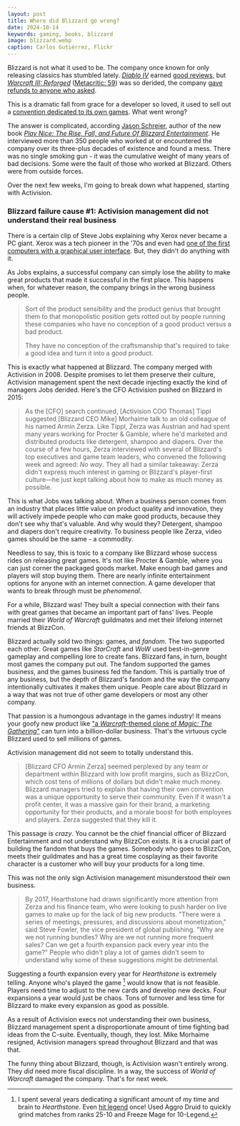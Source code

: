 ```yaml
---
layout: post
title: Where did Blizzard go wrong?
date: 2024-10-14
keywords: gaming, books, blizzard
image: blizzard.webp
caption: Carlos Gutiérrez, Flickr
---
```


<script>
  import YoutubeEmbed from '$lib/components/youtube-embed.svelte'
</script>

Blizzard is not what it used to be. The company once known for only releasing classics has stumbled lately. [_Diablo IV_](https://diablo4.blizzard.com/en-us/) earned [good reviews](https://www.metacritic.com/game/diablo-iv/), but [_Warcraft III: Reforged_](https://warcraft3.blizzard.com/en-us/) ([Metacritic: 59](https://warcraft3.blizzard.com/en-us/)) was so derided, the company [gave refunds to anyone who asked](https://www.ign.com/videos/blizzard-changes-refund-policy-for-warcraft-3-reforged-ign-news).

This is a dramatic fall from grace for a developer so loved, it used to sell out a [convention dedicated to its own games](https://en.wikipedia.org/wiki/BlizzCon). What went wrong?

The answer is complicated, according [Jason Schreier](https://en.wikipedia.org/wiki/Jason_Schreier), author of the new book [_Play Nice: The Rise, Fall, and Future Of Blizzard Entertainment_](https://www.amazon.com/Play-Nice-Future-Blizzard-Entertainment/dp/1538725428). He interviewed more than 350 people who worked at or encountered the company over its three-plus decades of existence and found a mess. There was no single smoking gun - it was the cumulative weight of many years of bad decisions. Some were the fault of those who worked at Blizzard. Others were from outside forces.

Over the next few weeks, I'm going to break down what happened, starting with Activision.

### Blizzard failure cause #1: Activision management did not understand their real business

There is a certain clip of Steve Jobs explaining why Xerox never became a PC giant. Xerox was a tech pioneer in the '70s and even had [one of the first computers with a graphical user interface](https://en.wikipedia.org/wiki/History_of_the_graphical_user_interface#Xerox_PARC). But, they didn't do anything with it.

<YoutubeEmbed id="NlBjNmXvqIM" />

As Jobs explains, a successful company can simply lose the ability to make great products that made it successful in the first place. This happens when, for whatever reason, the company brings in the wrong business people.

> Sort of the product sensibility and the product genius that brought them to that monopolistic position gets rotted out by people running these companies who have no conception of a good product versus a bad product.
>
> They have no conception of the craftsmanship that's required to take a good idea and turn it into a good product.

This is exactly what happened at Blizzard. The company merged with Activision in 2008. Despite promises to let them preserve their culture, Activision management spent the next decade injecting exactly the kind of managers Jobs derided. Here's the CFO Activision pushed on Blizzard in 2015:

> As the [CFO] search continued, [Activision COO Thomas] Tippl suggested [Blizzard CEO Mike] Morhaime talk to an old colleague of his named Armin Zerza. Like Tippl, Zerza was Austrian and had spent many years working for Procter & Gamble, where he'd marketed and distributed products like detergent, shampoo and diapers. Over the course of a few hours, Zerza interviewed with several of Blizzard's top executives and game team leaders, who convened the following week and agreed: _No way_. They all had a similar takeaway: Zerza didn't express much interest in gaming or Blizzard's player-first culture—he just kept talking about how to make as much money as possible.

This is what Jobs was talking about. When a business person comes from an industry that places little value on product quality and innovation, they will actively impede people who _can_ make good products, because they don't see why that's valuable. And why would they? Detergent, shampoo and diapers don't require creativity. To business people like Zerza, video games should be the same - a commodity.

Needless to say, this is toxic to a company like Blizzard whose success rides on releasing great games. It's not like Procter & Gamble, where you can just corner the packaged goods market. Make enough bad games and players will stop buying them. There are nearly infinite entertainment options for anyone with an internet connection. A game developer that wants to break through must be _phenomenal_.

For a while, Blizzard was! They built a special connection with their fans with great games that became an important part of fans' lives. People married their _World of Warcraft_ guildmates and met their lifelong internet friends at BlizzCon.

Blizzard actually sold two things: games, and _fandom_. The two supported each other. Great games like _StarCraft_ and _WoW_ used best-in-genre gameplay and compelling lore to create fans. Blizzard fans, in turn, bought most games the company put out. The fandom supported the games business, and the games business fed the fandom. This is partially true of any business, but the depth of Blizzard's fandom and the way the company intentionally cultivates it makes them unique. People care about Blizzard in a way that was not true of other game developers or most any other company.

That passion is a humongous advantage in the games industry! It means your goofy new product like ["a _Warcraft_-themed clone of _Magic: The Gathering_"](https://playhearthstone.com/) can turn into a billion-dollar business. That's the virtuous cycle Blizzard used to sell millions of games.

Activision management did not seem to totally understand this.

> [Blizzard CFO Armin Zerza] seemed perplexed by any team or department within Blizzard with low profit margins, such as BlizzCon, which cost tens of millions of dollars but didn't make much money. Blizzard managers tried to explain that having their own convention was a unique opportunity to serve their community. Even if it wasn't a profit center, it was a massive gain for their brand, a marketing opportunity for their products, and a morale boost for both employees and players. Zerza suggested that they kill it.

This passage is _crazy_. You cannot be the chief financial officer of Blizzard Entertainment and not understand why BlizzCon exists. It is a crucial part of building the fandom that buys the games. Somebody who goes to BlizzCon, meets their guildmates and has a great time cosplaying as their favorite character is a customer who will buy your products for a long time.

This was not the only sign Activision management misunderstood their own business.

> By 2017, Hearthstone had drawn significantly more attention from Zerza and his finance team, who were looking to push harder on live games to make up for the lack of big new products. "There were a series of meetings, pressures, and discussions about monetization," said Steve Fowler, the vice president of global publishing. "Why are we not running bundles? Why are we not running more frequent sales? Can we get a fourth expansion pack every year into the game?" People who didn't play a lot of games didn't seem to understand why some of these suggestions might be detrimental.

Suggesting a fourth expansion every year for _Hearthstone_ is extremely telling. Anyone who's played the game [^1] would know that is not feasible. Players need time to adjust to the new cards and develop new decks. Four expansions a year would just be chaos. Tons of turnover and less time for Blizzard to make every expansion as good as possible.

[^1]: I spent several years dedicating a significant amount of my time and brain to _Hearthstone_. Even [hit legend](https://x.com/kbn_au/status/914152483362091009) once! Used Aggro Druid to quickly grind matches from ranks 25-10 and Freeze Mage for 10-Legend.

As a result of Activision execs not understanding their own business, Blizzard management spent a disproportionate amount of time fighting bad ideas from the C-suite. Eventually, though, they lost. Mike Morhaime resigned, Activision managers spread throughout Blizzard and that was that.

The funny thing about Blizzard, though, is Activision wasn't entirely wrong. They _did_ need more fiscal discipline. In a way, the success of _World of Warcraft_ damaged the company. That's for next week.
